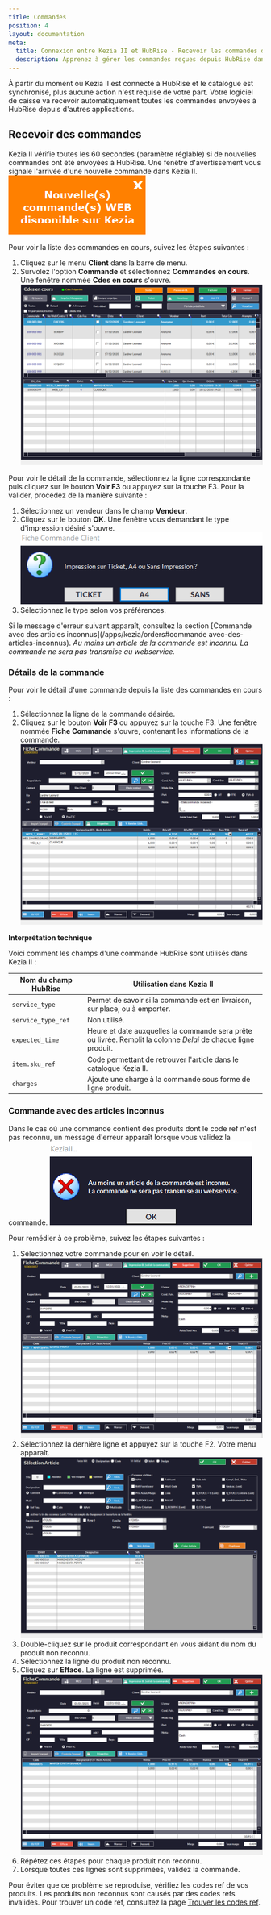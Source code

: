 ```yaml
---
title: Commandes
position: 4
layout: documentation
meta:
  title: Connexion entre Kezia II et HubRise - Recevoir les commandes depuis HubRise
  description: Apprenez à gérer les commandes reçues depuis HubRise dans Kezia II. Lancez l'application et suivez ces instructions.
---
```


À partir du moment où Kezia II est connecté à HubRise et le catalogue est synchronisé, plus aucune action n'est requise de votre part. Votre logiciel de caisse va recevoir automatiquement toutes les commandes envoyées à HubRise depuis d'autres applications.

## Recevoir des commandes

Kezia II vérifie toutes les 60 secondes (paramètre réglable) si de nouvelles commandes ont été envoyées à HubRise. Une fenêtre d'avertissement vous signale l'arrivée d'une nouvelle commande dans Kezia II.
   ![Commandes - Alerte commande web](../images/006-fr-jdc-nouvelle-commande.png)

Pour voir la liste des commandes en cours, suivez les étapes suivantes :

1. Cliquez sur le menu **Client** dans la barre de menu.
1. Survolez l'option **Commande** et sélectionnez **Commandes en cours**. Une fenêtre nommée **Cdes en cours** s'ouvre.
   ![Commandes - Commandes en cours](../images/007-fr-jdc-commandes-en-cours.png)

Pour voir le détail de la commande, sélectionnez la ligne correspondante puis cliquez sur le bouton **Voir F3** ou appuyez sur la touche F3. Pour la valider, procédez de la manière suivante :
1. Sélectionnez un vendeur dans le champ **Vendeur**.
1. Cliquez sur le bouton **OK**. Une fenêtre vous demandant le type d'impression désiré s'ouvre.
   ![Commandes - Type d'impression](../images/009-fr-jdc-type-impression.png)
1. Sélectionnez le type selon vos préférences.

Si le message d'erreur suivant apparaît, consultez la section [Commande avec des articles inconnus](/apps/kezia/orders#commande avec-des-articles-inconnus).
*Au moins un article de la commande est inconnu. La commande ne sera pas transmise au webservice.*

### Détails de la commande

Pour voir le détail d'une commande depuis la liste des commandes en cours :

1. Sélectionnez la ligne de la commande désirée.
1. Cliquez sur le bouton **Voir F3** ou appuyez sur la touche F3. Une fenêtre nommée **Fiche Commande** s'ouvre, contenant les informations de la commande.
   ![Commandes - Détails commande](../images/008-fr-jdc-details-commande.png)

**Interprétation technique**

Voici comment les champs d'une commande HubRise sont utilisés dans Kezia II :

| Nom du champ HubRise                   | Utilisation dans Kezia II                                                   |
| -------------------------------------- | --------------------------------------------------------------------------- |
| `service_type`                         | Permet de savoir si la commande est en livraison, sur place, ou à emporter. |
| `service_type_ref`                     | Non utilisé.                                                                |
| `expected_time`                        | Heure et date auxquelles la commande sera prête ou livrée. Remplit la colonne *Delai* de chaque ligne produit. |
| `item.sku_ref`                         | Code permettant de retrouver l'article dans le catalogue Kezia II.          |
| `charges`                              | Ajoute une charge à la commande sous forme de ligne produit.                |

### Commande avec des articles inconnus

Dans le cas où une commande contient des produits dont le code ref n'est pas reconnu, un message d'erreur apparaît lorsque vous validez la commande.
   ![Commandes - Articles inconnus](../images/010-fr-jdc-articles-inconnus.png)

Pour remédier à ce problème, suivez les étapes suivantes :
1. Sélectionnez votre commande pour en voir le détail.
   ![Commandes - Commande avec article inconnu](../images/011-fr-jdc-commande-article-inconnu.png)
1. Sélectionnez la dernière ligne et appuyez sur la touche F2. Votre menu apparaît.
   ![Commandes - Sélection article](../images/012-fr-jdc-selection-article.png)
1. Double-cliquez sur le produit correspondant en vous aidant du nom du produit non reconnu.
1. Sélectionnez la ligne du produit non reconnu.
1. Cliquez sur **Efface**. La ligne est supprimée.
   ![Commandes - Commande valide](../images/013-fr-jdc-commande-valide.png)
1. Répétez ces étapes pour chaque produit non reconnu.
1. Lorsque toutes ces lignes sont supprimées, validez la commande.

Pour éviter que ce problème se reproduise, vérifiez les codes ref de vos produits. Les produits non reconnus sont causés par des codes refs invalides. Pour trouver un code ref, consultez la page [Trouver les codes ref](/apps/kezia/map-ref-codes).